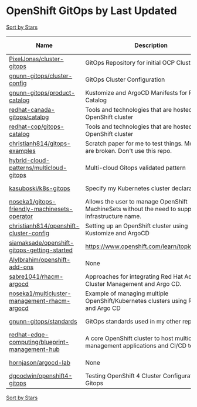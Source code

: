 # OpenShift GitOps by Last Updated

[Sort by Stars](OpenShift%20GitOps.Stars.md)

Name | Description | Last Updated | Stars 
--- | --- | --- | --- 
[PixelJonas/cluster-gitops](https://github.com/PixelJonas/cluster-gitops) | GitOps Repository for initial OCP Cluster | 2022-07-21 | 9 
[gnunn-gitops/cluster-config](https://github.com/gnunn-gitops/cluster-config) | GitOps Cluster Configuration | 2022-07-20 | 34 
[gnunn-gitops/product-catalog](https://github.com/gnunn-gitops/product-catalog) | Kustomize and ArgoCD Manifests for Product Catalog | 2022-07-19 | 30 
[redhat-canada-gitops/catalog](https://github.com/redhat-cop/gitops-catalog) | Tools and technologies that are hosted on an OpenShift cluster | 2022-07-15 | 146 
[redhat-cop/gitops-catalog](https://github.com/redhat-cop/gitops-catalog) | Tools and technologies that are hosted on an OpenShift cluster | 2022-07-15 | 146 
[christianh814/gitops-examples](https://github.com/christianh814/gitops-examples) | Scratch paper for me to test things. Most things are broken. Don't use this repo. | 2022-07-15 | 80 
[hybrid-cloud-patterns/multicloud-gitops](https://github.com/hybrid-cloud-patterns/multicloud-gitops) | Multi-cloud Gitops validated pattern | 2022-07-12 | 5 
[kasuboski/k8s-gitops](https://github.com/kasuboski/k8s-gitops) | Specify my Kubernetes cluster declaratively | 2022-05-28 | 27 
[noseka1/gitops-friendly-machinesets-operator](https://github.com/noseka1/gitops-friendly-machinesets-operator) | Allows the user to manage OpenShift MachineSets without the need to supply the infrastructure name. | 2022-05-20 | 2 
[christianh814/openshift-cluster-config](https://github.com/christianh814/openshift-cluster-config) | Setting up an OpenShift cluster using Kustomize and ArgoCD | 2022-05-04 | 27 
[siamaksade/openshift-gitops-getting-started](https://github.com/siamaksade/openshift-gitops-getting-started) | https://www.openshift.com/learn/topics/gitops/ | 2022-04-25 | 51 
[AlyIbrahim/openshift-add-ons](https://github.com/AlyIbrahim/openshift-add-ons) | None | 2022-01-14 | 2 
[sabre1041/rhacm-argocd](https://github.com/sabre1041/rhacm-argocd) | Approaches for integrating Red Hat Advanced Cluster Management and Argo CD. | 2021-11-12 | 6 
[noseka1/multicluster-management-rhacm-argocd](https://github.com/noseka1/multicluster-management-rhacm-argocd) | Example of managing multiple OpenShift/Kubernetes clusters using RHACM and Argo CD | 2021-11-08 | 16 
[gnunn-gitops/standards](https://github.com/gnunn-gitops/standards) | GitOps standards used in my other repos | 2021-09-29 | 64 
[redhat-edge-computing/blueprint-management-hub](https://github.com/redhat-edge-computing/blueprint-management-hub) | A core OpenShift cluster to host multicluster management applications and CI/CD tools | 2021-04-22 | 8 
[hornjason/argocd-lab](https://github.com/hornjason/argocd-lab) | None | 2020-12-21 | 5 
[dgoodwin/openshift4-gitops](https://github.com/dgoodwin/openshift4-gitops) | Testing OpenShift 4 Cluster Configuration With Gitops | 2020-02-11 | 17 

[Sort by Stars](OpenShift%20GitOps.Stars.md)